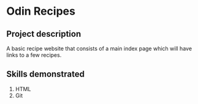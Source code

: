 # Odin Recipes

## Project description

A basic recipe website that consists of a main index page which will have links to a few recipes.

## Skills demonstrated

1. HTML
2. Git
